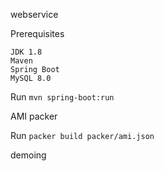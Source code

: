 
webservice

Prerequisites

    JDK 1.8
    Maven
    Spring Boot
    MySQL 8.0

Run `mvn spring-boot:run`

AMI packer

Run `packer build packer/ami.json` 

demoing
